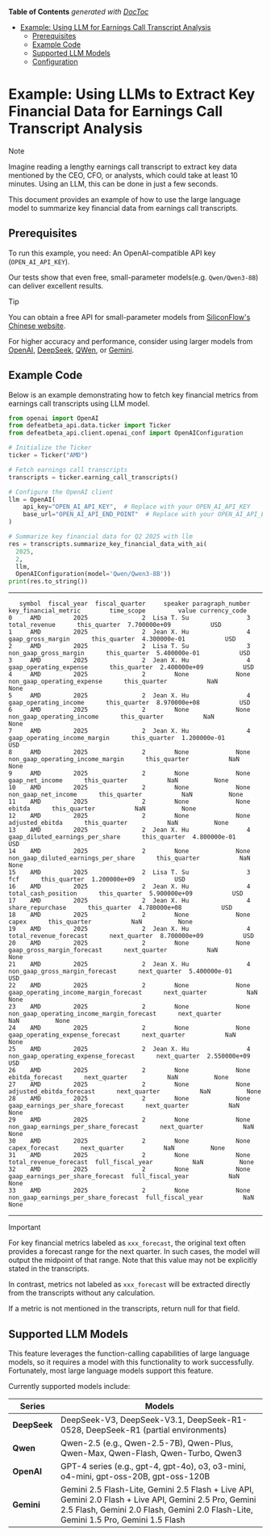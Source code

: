 <!-- START doctoc generated TOC please keep comment here to allow auto update -->
<!-- DON'T EDIT THIS SECTION, INSTEAD RE-RUN doctoc TO UPDATE -->
**Table of Contents**  *generated with [DocToc](https://github.com/thlorenz/doctoc)*

- [Example: Using LLM for Earnings Call Transcript Analysis](#example-using-llm-for-earnings-call-transcript-analysis)
  - [Prerequisites](#prerequisites)
  - [Example Code](#example-code)
  - [Supported LLM Models](#supported-llm-models)
  - [Configuration](#configuration)

<!-- END doctoc generated TOC please keep comment here to allow auto update -->

# Example: Using LLMs to Extract Key Financial Data for Earnings Call Transcript Analysis
> [!NOTE]
> Imagine reading a lengthy earnings call transcript to extract key data mentioned by the CEO, CFO, or analysts, which could take at least 10 minutes. Using an LLM, this can be done in just a few seconds.
> 
> This document provides an example of how to use the large language model to summarize key financial data from earnings call transcripts.

## Prerequisites
To run this example, you need: An OpenAI-compatible API key (`OPEN_AI_API_KEY`). 

Our tests show that even free, small-parameter models(e.g. `Qwen/Qwen3-8B`) can deliver excellent results.

> [!TIP]
> You can obtain a free API for small-parameter models from [SiliconFlow's Chinese website](https://www.siliconflow.cn/pricing).
> 
> For higher accuracy and performance, consider using larger models from [OpenAI](https://openai.com/index/openai-api/), [DeepSeek](https://api-docs.deepseek.com/), [QWen](https://qwen.ai/apiplatform), or [Gemini](https://ai.google.dev/gemini-api/docs).

## Example Code
Below is an example demonstrating how to fetch key financial metrics from earnings call transcripts using LLM model.

```python
from openai import OpenAI
from defeatbeta_api.data.ticker import Ticker
from defeatbeta_api.client.openai_conf import OpenAIConfiguration

# Initialize the Ticker
ticker = Ticker("AMD")

# Fetch earnings call transcripts
transcripts = ticker.earning_call_transcripts()

# Configure the OpenAI client
llm = OpenAI(
    api_key="OPEN_AI_API_KEY",  # Replace with your OPEN_AI_API_KEY
    base_url="OPEN_AI_API_END_POINT"  # Replace with your OPEN_AI_API_END_POINT
)

# Summarize key financial data for Q2 2025 with llm
res = transcripts.summarize_key_financial_data_with_ai(
  2025, 
  2, 
  llm, 
  OpenAIConfiguration(model='Qwen/Qwen3-8B'))
print(res.to_string())
```

---

```text
   symbol  fiscal_year  fiscal_quarter     speaker paragraph_number                       key_financial_metric        time_scope         value currency_code
0     AMD         2025               2  Lisa T. Su                3                              total_revenue      this_quarter  7.700000e+09           USD
1     AMD         2025               2  Jean X. Hu                4                          gaap_gross_margin      this_quarter  4.300000e-01           USD
2     AMD         2025               2  Lisa T. Su                3                      non_gaap_gross_margin      this_quarter  5.400000e-01           USD
3     AMD         2025               2  Jean X. Hu                4                     gaap_operating_expense      this_quarter  2.400000e+09           USD
4     AMD         2025               2        None             None                 non_gaap_operating_expense      this_quarter           NaN          None
5     AMD         2025               2  Jean X. Hu                4                      gaap_operating_income      this_quarter  8.970000e+08           USD
6     AMD         2025               2        None             None                  non_gaap_operating_income      this_quarter           NaN          None
7     AMD         2025               2  Jean X. Hu                4               gaap_operating_income_margin      this_quarter  1.200000e-01           USD
8     AMD         2025               2        None             None           non_gaap_operating_income_margin      this_quarter           NaN          None
9     AMD         2025               2        None             None                            gaap_net_income      this_quarter           NaN          None
10    AMD         2025               2        None             None                        non_gaap_net_income      this_quarter           NaN          None
11    AMD         2025               2        None             None                                     ebitda      this_quarter           NaN          None
12    AMD         2025               2        None             None                            adjusted_ebitda      this_quarter           NaN          None
13    AMD         2025               2  Jean X. Hu                4            gaap_diluted_earnings_per_share      this_quarter  4.800000e-01           USD
14    AMD         2025               2        None             None        non_gaap_diluted_earnings_per_share      this_quarter           NaN          None
15    AMD         2025               2  Lisa T. Su                3                                        fcf      this_quarter  1.200000e+09           USD
16    AMD         2025               2  Jean X. Hu                4                        total_cash_position      this_quarter  5.900000e+09           USD
17    AMD         2025               2  Jean X. Hu                4                           share_repurchase      this_quarter  4.780000e+08           USD
18    AMD         2025               2        None             None                                      capex      this_quarter           NaN          None
19    AMD         2025               2  Jean X. Hu                4                     total_revenue_forecast      next_quarter  8.700000e+09           USD
20    AMD         2025               2        None             None                 gaap_gross_margin_forecast      next_quarter           NaN          None
21    AMD         2025               2  Jean X. Hu                4             non_gaap_gross_margin_forecast      next_quarter  5.400000e-01           USD
22    AMD         2025               2        None             None      gaap_operating_income_margin_forecast      next_quarter           NaN          None
23    AMD         2025               2        None             None  non_gaap_operating_income_margin_forecast      next_quarter           NaN          None
24    AMD         2025               2        None             None            gaap_operating_expense_forecast      next_quarter           NaN          None
25    AMD         2025               2  Jean X. Hu                4        non_gaap_operating_expense_forecast      next_quarter  2.550000e+09           USD
26    AMD         2025               2        None             None                            ebitda_forecast      next_quarter           NaN          None
27    AMD         2025               2        None             None                   adjusted_ebitda_forecast      next_quarter           NaN          None
28    AMD         2025               2        None             None           gaap_earnings_per_share_forecast      next_quarter           NaN          None
29    AMD         2025               2        None             None       non_gaap_earnings_per_share_forecast      next_quarter           NaN          None
30    AMD         2025               2        None             None                             capex_forecast      next_quarter           NaN          None
31    AMD         2025               2        None             None                     total_revenue_forecast  full_fiscal_year           NaN          None
32    AMD         2025               2        None             None           gaap_earnings_per_share_forecast  full_fiscal_year           NaN          None
33    AMD         2025               2        None             None       non_gaap_earnings_per_share_forecast  full_fiscal_year           NaN          None
```

---

> [!IMPORTANT]
> For key financial metrics labeled as `xxx_forecast`, the original text often provides a forecast range for the next quarter. In such cases, the model will output the midpoint of that range. Note that this value may not be explicitly stated in the transcripts.
> 
> In contrast, metrics not labeled as `xxx_forecast` will be extracted directly from the transcripts without any calculation.
> 
> If a metric is not mentioned in the transcripts, return null for that field.

## Supported LLM Models
This feature leverages the function-calling capabilities of large language models, so it requires a model with this functionality to work successfully. Fortunately, most large language models support this feature.

Currently supported models include:

| Series       | Models                                                                                                                                                                                       |
|--------------|----------------------------------------------------------------------------------------------------------------------------------------------------------------------------------------------|
| **DeepSeek** | DeepSeek-V3, DeepSeek-V3.1, DeepSeek-R1-0528, DeepSeek-R1 (partial environments)                                                                                                             |
| **Qwen**     | Qwen-2.5 (e.g., Qwen-2.5-7B), Qwen-Plus, Qwen-Max, Qwen-Flash, Qwen-Turbo, Qwen3                                                                                                             |
| **OpenAI**   | GPT-4 series (e.g., gpt-4, gpt-4o), o3, o3-mini, o4-mini, gpt-oss-20B, gpt-oss-120B                                                                                                          |
| **Gemini**   | Gemini 2.5 Flash-Lite, Gemini 2.5 Flash + Live API, Gemini 2.0 Flash + Live API, Gemini 2.5 Pro, Gemini 2.5 Flash, Gemini 2.0 Flash, Gemini 2.0 Flash-Lite, Gemini 1.5 Pro, Gemini 1.5 Flash |
